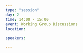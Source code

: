 ```yaml
---
type: "session"
day: 2
time: 14:00 - 15:00
event: Working Group Discussions
location: 

speakers:

---
```

